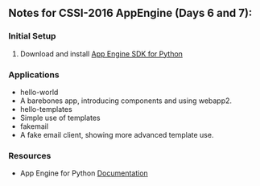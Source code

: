 ## Notes for CSSI-2016 **AppEngine** (Days 6 and 7):

### Initial Setup
1. Download and install [App Engine SDK for Python](https://cloud.google.com/appengine/downloads#Google_App_Engine_SDK_for_Python)

### Applications
+ hello-world
 + A barebones app, introducing components and using webapp2.
+ hello-templates
 + Simple use of templates
+ fakemail
 + A fake email client, showing more advanced template use.

### Resources
+ App Engine for Python [Documentation](https://cloud.google.com/appengine/docs/python/)

